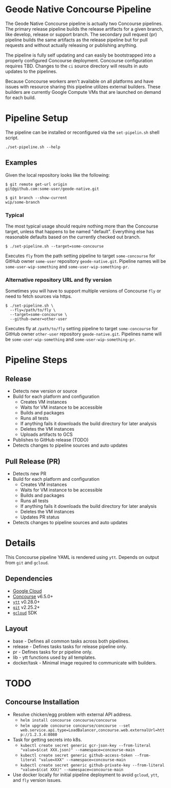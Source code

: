 # Geode Native Concourse Pipeline

The Geode Native Concourse pipeline is actually two Concourse pipelines. The primary release pipeline builds the release
artifacts for a given branch, like develop, release or support branch. The secondary pull request (pr) pipeline builds
the same artifacts as the release pipeline but for pull requests and without actually releasing or publishing anything.

The pipeline is fully self updating and can easily be bootstrapped into a properly configured Concourse deployment.
Concourse configuration requires TBD. Changes to the `ci` source directory will results in auto updates to the
pipelines.

Because Concourse workers aren't available on all platforms and have issues with resource sharing this pipeline utilizes
external builders. These builders are currently Google Compute VMs that are launched on demand for each build.

# Pipeline Setup

The pipeline can be installed or reconfigured via the `set-pipelin.sh` shell script.

```console
./set-pipeline.sh --help
```

## Examples

Given the local repository looks like the following:

```console
$ git remote get-url origin
git@github.com:some-user/geode-native.git

$ git branch --show-current
wip/some-branch
```

### Typical

The most typical usage should require nothing more than the Concourse target, unless that happens to be named "default".
Everything else has reasonable defaults based on the currently checked out branch.

```console
$ ./set-pipeline.sh --target=some-concourse
```

Executes `fly` from the path setting pipeline to target `some-concourse` for GitHub owner `some-user`
repository `geode-native.git`. Pipeline names will be `some-user-wip-something`
and `some-user-wip-something-pr`.

### Alternative repository URL and fly version

Sometimes you will have to support multiple versions of Concourse `fly` or need to fetch sources via https.

```console
$ ./set-pipeline.sh \
  --fly=/path/to/fly \
  --target=some-concourse \
  --github-owner=other-user
```

Executes fly at `/path/to/fly` setting pipeline to target `some-concourse` for GitHub owner `other-user`
repository `geode-native.git`. Pipelines name will be `some-user-wip-something`
and `some-user-wip-something-pr`.

# Pipeline Steps

## Release

* Detects new version or source
* Build for each platform and configuration
    * Creates VM instances
    * Waits for VM instance to be accessible
    * Builds and packages
    * Runs all tests
    * If anything fails it downloads the build directory for later analysis
    * Deletes the VM instances
    * Uploads artifacts to GCS
* Publishes to GitHub release (TODO)
* Detects changes to pipeline sources and auto updates

## Pull Release (PR)

* Detects new PR
* Build for each platform and configuration
    * Creates VM instances
    * Waits for VM instance to be accessible
    * Builds and packages
    * Runs all tests
    * If anything fails it downloads the build directory for later analysis
    * Deletes the VM instances
    * Updates PR status
* Detects changes to pipeline sources and auto updates

# Details

This Concourse pipeline YAML is rendered using `ytt`. Depends on output from `git` and `gcloud`.

## Dependencies

* [Google Cloud](https://console.cloud.google.com)
* [Concourse](https://concourse-ci.org) v6.5.0+
* [`ytt`](https://get-ytt.io) v0.28.0+
* [`git`](https://git-scm.com) v2.25.2+
* [`gcloud`](https://cloud.google.com/sdk/docs/install) SDK

## Layout

* base - Defines all common tasks across both pipelines.
* release - Defines tasks tasks for release pipeline only.
* pr - Defines tasks for pr pipeline only.
* lib - ytt functions used by all templates.
* docker/task - Minimal image required to communicate with builders.

# TODO

## Concourse Installation

* Resolve chicken/egg problem with external API address.
    * `helm install concourse concourse/concourse`
    * `helm upgrade concourse concourse/concourse --set web.service.api.type=LoadBalancer,concourse.web.externalUrl=http://1.2.3.4:8080`
* Task for getting secrets into k8s.
    * `kubectl create secret generic gcr-json-key --from-literal "value=$(cat XXX.json)" --namespace=concourse-main`
    * `kubectl create secret generic github-access-token --from-literal "value=XXX" --namespace=concourse-main`
    * `kubectl create secret generic github-private-key --from-literal "value=$(cat XXX)" --namespace=concourse-main`
* Use docker locally for initial pipeline deployment to avoid `gcloud`, `ytt`, and `fly` version issues.
